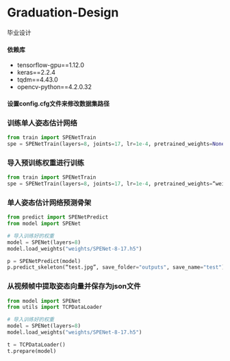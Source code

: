 # Graduation-Design
毕业设计
#### 依赖库
- tensorflow-gpu==1.12.0
- keras==2.2.4
- tqdm==4.43.0
- opencv-python==4.2.0.32

#### 设置config.cfg文件来修改数据集路径

### 训练单人姿态估计网络
~~~Python
from train import SPENetTrain
spe = SPENetTrain(layers=8, joints=17, lr=1e-4, pretrained_weights=None)
~~~

### 导入预训练权重进行训练
~~~Python
from train import SPENetTrain
spe = SPENetTrain(layers=8, joints=17, lr=1e-4, pretrained_weights=“weights/SPENet-8-17.h5”)
~~~

### 单人姿态估计网络预测骨架
~~~Python
from predict import SPENetPredict
from model import SPENet

# 导入训练好的权重
model = SPENet(layers=8)
model.load_weights("weights/SPENet-8-17.h5")

p = SPENetPredict(model)
p.predict_skeleton(“test.jpg”, save_folder="outputs", save_name="test")
~~~

### 从视频帧中提取姿态向量并保存为json文件

~~~Python
from model import SPENet
from utils import TCPDataLoader

# 导入训练好的权重
model = SPENet(layers=8)
model.load_weights("weights/SPENet-8-17.h5")

t = TCPDataLoader()
t.prepare(model)
~~~
